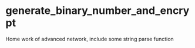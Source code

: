 # generate_binary_number_and_encrypt
Home work of advanced network, include some string parse function 
